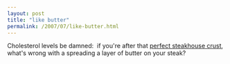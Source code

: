 ```yaml
---
layout: post
title: "like butter"
permalink: /2007/07/like-butter.html
---
```


Cholesterol levels be damned:  if you're after that [perfect steakhouse crust](http://www.seriouseats.com/required_eating/2007/07/cook_the_book_getting_that_ste.html), what's wrong with a spreading a layer of butter on your steak?
